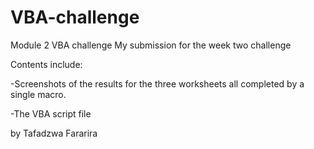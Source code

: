 # VBA-challenge
Module 2 VBA challenge
My submission for the week two challenge

Contents include:

-Screenshots of the results for the three worksheets all completed by a single macro.

-The VBA script file

by
Tafadzwa Fararira
